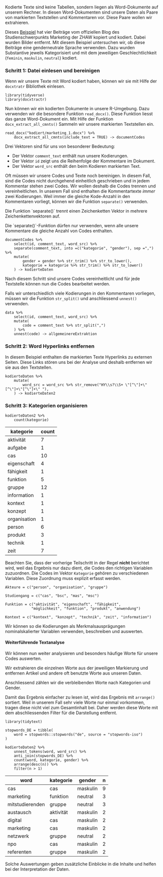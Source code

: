Kodierte Texte sind keine Tabellen, sondern liegen als Word-Dokumente auf unserem Rechner. In diesen Word-Dokumenten sind unsere Daten als Paare von markierten Textstellen und Kommentaren vor. Diese Paare wollen wir extrahieren.

Dieses [Beispiel](https://moodle.zhaw.ch/mod/resource/view.php?id=703515) hat vier Beiträge vom offiziellen Blog des Studienschwerpunkts Marketing der ZHAW kopiert und kodiert. Dabei wurden Bilder entfernt. Mit diesem Beispiel untersuchen wir, ob diese Beiträge eine genderneutrale Sprache verwenden. Dazu wurden Substantive jeweils Kategorisiert und mit dem jeweiligen Geschlechtlichkeit (`feminin`, `maskulin`, `neutral`) kodiert. 

### Schritt 1: Datei einlesen und bereinigen

Wenn wir unsere Texte mit Word kodiert haben, können wir sie mit Hilfe der `docxtratr` Bibliothek einlesen. 

```
library(tidyverse)
library(docxtractr)
```

Nun können wir ein kodierten Dokumente in unsere R-Umgebung. Dazu verwenden wir die besondere Funktion `read_docx()`. Diese Funktion liesst das ganze Word-Dokument ein. Mit Hilfe der Funktion `docx_extract_all_cmnts()` Sammeln wir unsere markierten Textstellen ein. 

```
read_docx("kodiert/marketing_1.docx") %>% 
    docx_extract_all_cmnts(include_text = TRUE) -> documentCodes
```

Drei Vektoren sind für uns von besonderer Bedeutung: 

- Der Vektor `comment_text` enthält nun unsere Kodierungen. 
- Der Vektor `id` zeigt uns die Reihenfolge der Kommentare im Dokument.
- Der Vektor `word_src` enthält den beim Kodieren markierten Text. 

Oft müssen wir unsere Codes und Texte noch bereinigen. In diesem Fall, sind die Codes nicht durchgehend einheitlich geschrieben und in jedem Kommentar stehen zwei Codes. Wir wollen deshalb die Codes trennen und vereinheitlichen. In unserem Fall sind enthalten die Kommentartexte *immer* zwei Kodierungen. Weil immer die gleiche Kode-Anzahl in den Kommentaren vorliegt, können wir die Funktion `separate()` verwenden. 

<p class="alert alert-success" markdown="1">
Die Funktion `separate()` trennt einen Zeichenketten Vektor in mehrere Zeichenkettenvektoren auf.
</p>

<p class="alert alert-danger" markdown="1">
Die `separate()`-Funktion dürfen nur verwenden, wenn alle unsere Kommentare die gleiche Anzahl von Codes enthalten. 
</p>

```
documentCodes %>%
    select(id, comment_text, word_src) %>% 
    separate(comment_text, into =c("kategorie", "gender"), sep =",") %>%
    mutate(
        gender = gender %>% str_trim() %>% str_to_lower(),
        kategorie = kategorie %>% str_trim() %>% str_to_lower()
    ) -> kodierteDaten
```

Nach diesem Schritt sind unsere Codes vereinheitlicht und für jede Textstelle können nun die Codes bearbeitet werden. 

Falls wir unterschiedlich viele Kodierungen in den Kommentaren vorliegen, müssen wir die Funktion `str_split()`  und anschliessend `unnest()` verwenden. 

```
data %>% 
    select(id, comment_text, word_src) %>% 
    mutate(
        code = comment_text %>% str_split(",")
    ) %>% 
    unnest(code) -> allgemeinereExtraktion
```

### Schritt 2: Word Hyperlinks entfernen

In diesem Beispiel enthalten die markierten Texte Hyperlinks zu externen Seiten. Diese Links stören uns bei  der Analyse und deshalb entfernen wir sie aus den Textstellen.

```
kodierteDaten %>%
    mutate(
        word_src = word_src %>% str_remove("HY\\s?\\S+ \"[^\"]+\"[^\"]+\"[^\"]+\" "),
    ) -> kodierteDaten2
```

### Schritt 3: Kategorien organisieren

```
kodierteDaten2 %>% 
    count(kategorie)
```

| kategorie | count | 
| --- | --- |
| aktivität | 7 |
| aufgabe |	1 |
| cas |	10 |
| eigenschaft |	4 |
| fähigkeit |	1 |
| funktion |	5 |
| gruppe |	12 |
| information |	1 |
| kontext |	1 |
| konzept |	1 |
| organisation |	1 |
| person |	6 |
| produkt |	3 |
| technik |	1 |
| zeit |	7 | 


Beachten Sie, dass der vorherige Teilschritt in der Regel **nicht** berichtet wird, weil das Ergebnis nur dazu dient, die Codes den richtigen Variablen zuzuordnen. 
Die Codes im Vektor `Kategorie` gehören zu verschiedenen Variablen. Diese Zuordnung muss explizit erfasst  werden.

```
Akteure = c("person", "organisation", "gruppe")

Studiengang = c("cas", "bsc", "mas", "msc")

Funktion = c("aktivität", "eigenschaft", "fähigkeit",
            "möglichkeit", "funktion", "produkt", "anwendung")

Kontext = c("kontext", "konzept", "technik", "zeit", "information")
```

Wir können so die Kodierungen als Merkmalsausprägungen nominalskalierter Variablen verwenden, beschreiben und auswerten. 


#### Weiterführende Textanalyse

Wir können nun weiter analysieren und besonders häufige Worte für unsere Codes auswerten.

Wir extrahieren die einzelnen Worte aus der jeweiligen Markierung und entfernen Artikel und andere oft benutzte Worte aus unseren Daten. 

Anschliessend zählen wir die verbleibenden Worte nach Kategorien und Gender.

Damit das Ergebnis einfacher zu lesen ist, wird das Ergebnis mit `arrange()` sortiert. Weil in unserem Fall sehr viele Worte nur einmal vorkommen, tragen diese nicht viel zum Gesamtinhalt bei. Daher werden diese Worte mit dem abschliessenden Filter für die Darstellung entfernt. 

```
library(tidytext)

stopwords_DE = tibble(
    word = stopwords::stopwords("de", source = "stopwords-iso")
)

kodierteDaten2 %>% 
    unnest_tokens(word, word_src) %>%
    anti_join(stopwords_DE) %>% 
    count(word, kategorie, gender) %>% 
    arrange(desc(n)) %>% 
    filter(n > 1)
```

| word | kategorie | gender | n |
| --- |  --- |  --- |  --- | 
| cas | cas | maskulin | 9 |
| marketing | funktion | neutral | 3 |
| mitstudierenden | gruppe | neutral | 3 |
| austausch | aktivität | maskulin | 2 |
| digital | cas | maskulin | 2 |
| marketing | cas | maskulin | 2 |
| netzwerk | gruppe | neutral | 2 |
| npo | cas | maskulin | 2 |
| referenten | gruppe | maskulin | 2 |

Solche Auswertungen geben zusätzliche Einblicke in die Inhalte und helfen bei der Interpretation der Daten. 